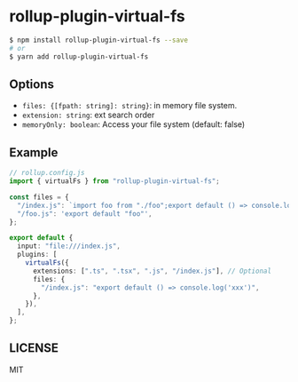 # rollup-plugin-virtual-fs

```bash
$ npm install rollup-plugin-virtual-fs --save
# or
$ yarn add rollup-plugin-virtual-fs
```

## Options

- `files: {[fpath: string]: string}`: in memory file system.
- `extension: string`: ext search order
- `memoryOnly: boolean`: Access your file system (default: false)

## Example

```ts
// rollup.config.js
import { virtualFs } from "rollup-plugin-virtual-fs";

const files = {
  "/index.js": `import foo from "./foo";export default () => console.log(foo);`,
  "/foo.js": 'export default "foo"',
};

export default {
  input: "file:///index.js",
  plugins: [
    virtualFs({
      extensions: [".ts", ".tsx", ".js", "/index.js"], // Optional
      files: {
        "/index.js": "export default () => console.log('xxx')",
      },
    }),
  ],
};
```

## LICENSE

MIT
